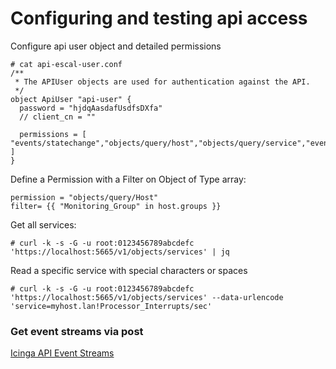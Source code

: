 # Configuring and testing api access

Configure api user object and detailed permissions 
```
# cat api-escal-user.conf
/**
 * The APIUser objects are used for authentication against the API.
 */
object ApiUser "api-user" {
  password = "hjdqAasdafUsdfsDXfa"
  // client_cn = ""

  permissions = [ "events/statechange","objects/query/host","objects/query/service","events/acknowledgementset","events/acknowledgementcleared","events/commentadded","events/commentremoved" ]
}
```

Define a Permission with a Filter on Object of Type array:
```
permission = "objects/query/Host"
filter= {{ "Monitoring_Group" in host.groups }}
```

Get all services:
```
# curl -k -s -G -u root:0123456789abcdefc 'https://localhost:5665/v1/objects/services' | jq
```
Read a specific service with special characters or spaces
```
# curl -k -s -G -u root:0123456789abcdefc 'https://localhost:5665/v1/objects/services' --data-urlencode 'service=myhost.lan!Processor_Interrupts/sec'
```
### Get event streams via post
[Icinga API Event Streams](https://icinga.com/docs/icinga2/latest/doc/12-icinga2-api/#icinga2-api-clients-event-streams)

